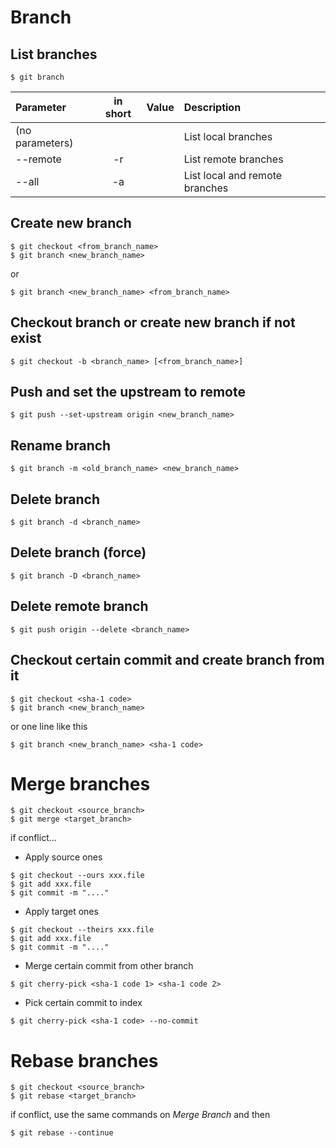 # Branch

## List branches

```
$ git branch
```

|        Parameter        | in short | Value | Description |
|:------------------------|:--------:|:-----:|:------------|
| (no parameters) |  | | List local branches |
| --remote | -r | | List remote branches |
| --all | -a | | List local and remote branches |


## Create new branch

```
$ git checkout <from_branch_name>
$ git branch <new_branch_name>
```

or

```
$ git branch <new_branch_name> <from_branch_name>
```

## Checkout branch or create new branch if not exist

```
$ git checkout -b <branch_name> [<from_branch_name>]
```

## Push and set the upstream to remote

```
$ git push --set-upstream origin <new_branch_name>
```

## Rename branch

```
$ git branch -m <old_branch_name> <new_branch_name>
```

## Delete branch

```
$ git branch -d <branch_name>
```

## Delete branch (force)

```
$ git branch -D <branch_name>
```

## Delete remote branch

```
$ git push origin --delete <branch_name>
```


## Checkout certain commit and create branch from it

```
$ git checkout <sha-1 code>
$ git branch <new_branch_name>
```

or one line like this 

```
$ git branch <new_branch_name> <sha-1 code>
```   



# Merge branches

```
$ git checkout <source_branch>
$ git merge <target_branch>
```

if conflict...

- Apply source ones
```
$ git checkout --ours xxx.file
$ git add xxx.file
$ git commit -m "...."
``` 

- Apply target ones
```
$ git checkout --theirs xxx.file
$ git add xxx.file
$ git commit -m "...."
``` 

- Merge certain commit from other branch
```
$ git cherry-pick <sha-1 code 1> <sha-1 code 2>
```

- Pick certain commit to index
```
$ git cherry-pick <sha-1 code> --no-commit
```




# Rebase branches

```
$ git checkout <source_branch>
$ git rebase <target_branch>
```

if conflict, use the same commands on *Merge Branch* and then 

```
$ git rebase --continue
```


